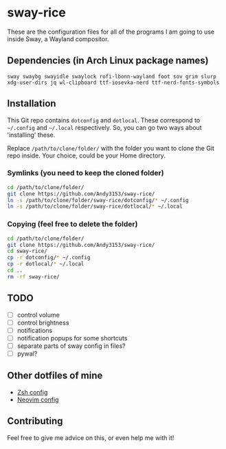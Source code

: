 <!-- vim: set fenc=utf-8 ts=2 sw=0 sts=0 sr et si tw=0 fdm=marker fmr={{{,}}}: -->
# sway-rice
These are the configuration files for all of the programs I am going to use inside Sway, a Wayland compositor.

## Dependencies (in Arch Linux package names)
`sway swaybg swayidle swaylock rofi-lbonn-wayland foot sov grim slurp xdg-user-dirs jq wl-clipboard ttf-iosevka-nerd ttf-nerd-fonts-symbols`

## Installation
This Git repo contains `dotconfig` and `dotlocal`. These correspond to `~/.config` and `~/.local` respectively. So, you can go two ways about 'installing' these.

Replace `/path/to/clone/folder/` with the folder you want to clone the Git repo inside. Your choice, could be your Home directory.

### Symlinks (you need to keep the cloned folder)
```bash
cd /path/to/clone/folder/
git clone https://github.com/Andy3153/sway-rice/
ln -s /path/to/clone/folder/sway-rice/dotconfig/* ~/.config
ln -s /path/to/clone/folder/sway-rice/dotlocal/* ~/.local
```

### Copying (feel free to delete the folder)
```bash
cd /path/to/clone/folder/
git clone https://github.com/Andy3153/sway-rice/
cd sway-rice/
cp -r dotconfig/* ~/.config
cp -r dotlocal/* ~/.local
cd ..
rm -rf sway-rice/
```

## TODO
- [ ] control volume
- [ ] control brightness
- [ ] notifications
- [ ] notification popups for some shortcuts
- [ ] separate parts of sway config in files?
- [ ] pywal?

## Other dotfiles of mine
- [Zsh config](https://github.com/Andy3153/andy3153-zshrc)
- [Neovim config](https://github.com/Andy3153/andy3153-init.lua)

## Contributing
Feel free to give me advice on this, or even help me with it!
